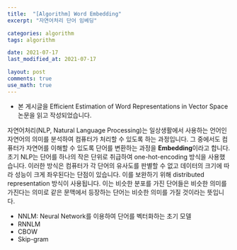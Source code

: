 ```yaml
---
title:  "[Algorithm] Word Embedding"
excerpt: "자연어처리 단어 임베딩"

categories: algorithm
tags: algorithm

date: 2021-07-17
last_modified_at: 2021-07-17

layout: post
comments: true
use_math: true
---
```


* 본 게시글을 Efficient Estimation of Word Representations in Vector Space 논문을 읽고 작성되었습니다.

자연어처리(NLP, Natural Language Processing)는 일상생활에서 사용하는 언어인 자연어의 의미를 분석하여 컴퓨터가 처리할 수 있도록 하는 과정입니다. 그 중에서도 컴퓨터가 자연어를 이해할 수 있도록 단어를 변환하는 과정을 **Embedding**이라고 합니다. 초기 NLP는 단어를 하나의 작은 단위로 취급하여 one-hot-encoding 방식을 사용했습니다. 이러한 방식은 컴퓨터가 각 단어의 유사도를 판별할 수 없고 데이터의 크기에 따라 성능이 크게 좌우된다는 단점이 있습니다. 이를 보완하기 위해 distributed representation 방식이 사용됩니다. 이는 비슷한 분포를 가진 단어들은 비슷한 의미를 가진다는 의미로 같은 문맥에서 등장하는 단어는 비슷한 의미를 가질 것이라는 뜻입니다.

* NNLM: Neural Network를 이용하여 단어를 벡터화하는 초기 모델
* RNNLM
* CBOW
* Skip-gram
